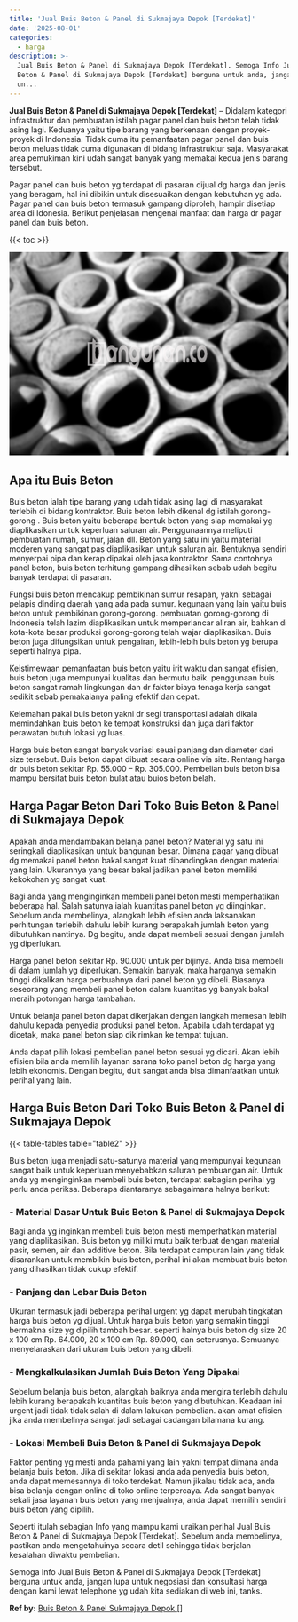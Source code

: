 ```yaml
---
title: 'Jual Buis Beton & Panel di Sukmajaya Depok [Terdekat]'
date: '2025-08-01'
categories:
  - harga
description: >-
  Jual Buis Beton & Panel di Sukmajaya Depok [Terdekat]. Semoga Info Jual Buis
  Beton & Panel di Sukmajaya Depok [Terdekat] berguna untuk anda, jangan lupa
  un...
---
```


**Jual Buis Beton & Panel di Sukmajaya Depok \[Terdekat\]** – Didalam kategori infrastruktur dan pembuatan istilah pagar panel dan buis beton telah tidak asing lagi. Keduanya yaitu tipe barang yang berkenaan dengan proyek-proyek di Indonesia. Tidak cuma itu pemanfaatan pagar panel dan buis beton meluas tidak cuma digunakan di bidang infrastruktur saja. Masyarakat area pemukiman kini udah sangat banyak yang memakai kedua jenis barang tersebut.

Pagar panel dan buis beton yg terdapat di pasaran dijual dg harga dan jenis yang beragam, hal ini dibikin untuk disesuaikan dengan kebutuhan yg ada. Pagar panel dan buis beton termasuk gampang diproleh, hampir disetiap area di Idonesia. Berikut penjelasan mengenai manfaat dan harga dr pagar panel dan buis beton.

{{< toc >}}

![Jual Buis Beton & Panel di Sukmajaya Depok [Terdekat]](/images/jual-panel-buis-beton-murah-10.png)

## Apa itu Buis Beton

Buis beton ialah tipe barang yang udah tidak asing lagi di masyarakat terlebih di bidang kontraktor. Buis beton lebih dikenal dg istilah gorong-gorong . Buis beton yaitu beberapa bentuk beton yang siap memakai yg diaplikasikan untuk keperluan saluran air. Penggunaannya meliputi pembuatan rumah, sumur, jalan dll. Beton yang satu ini yaitu material moderen yang sangat pas diaplikasikan untuk saluran air. Bentuknya sendiri menyerpai pipa dan kerap dipakai oleh jasa kontraktor. Sama contohnya panel beton, buis beton terhitung gampang dihasilkan sebab udah begitu banyak terdapat di pasaran.

Fungsi buis beton mencakup pembikinan sumur resapan, yakni sebagai pelapis dinding daerah yang ada pada sumur. kegunaan yang lain yaitu buis beton untuk pembikinan gorong-gorong. pembuatan gorong-gorong di Indonesia telah lazim diaplikasikan untuk memperlancar aliran air, bahkan di kota-kota besar produksi gorong-gorong telah wajar diaplikasikan. Buis beton juga difungsikan untuk pengairan, lebih-lebih buis beton yg berupa seperti halnya pipa.

Keistimewaan pemanfaatan buis beton yaitu irit waktu dan sangat efisien, buis beton juga mempunyai kualitas dan bermutu baik. penggunaan buis beton sangat ramah lingkungan dan dr faktor biaya tenaga kerja sangat sedikit sebab pemakaianya paling efektif dan cepat.

Kelemahan pakai buis beton yakni dr segi transportasi adalah dikala memindahkan buis beton ke tempat konstruksi dan juga dari faktor perawatan butuh lokasi yg luas.

Harga buis beton sangat banyak variasi seuai panjang dan diameter dari size tersebut. Buis beton dapat dibuat secara online via site. Rentang harga dr buis beton sekitar Rp. 55.000 – Rp. 305.000. Pembelian buis beton bisa mampu bersifat buis beton bulat atau buios beton belah.

## Harga Pagar Beton Dari Toko Buis Beton & Panel di Sukmajaya Depok

Apakah anda mendambakan belanja panel beton? Material yg satu ini seringkali diaplikasikan untuk bangunan besar. Dimana pagar yang dibuat dg memakai panel beton bakal sangat kuat dibandingkan dengan material yang lain. Ukurannya yang besar bakal jadikan panel beton memiliki kekokohan yg sangat kuat.

Bagi anda yang menginginkan membeli panel beton mesti memperhatikan beberapa hal. Salah satunya ialah kuantitas panel beton yg diinginkan. Sebelum anda membelinya, alangkah lebih efisien anda laksanakan perhitungan terlebih dahulu lebih kurang berapakah jumlah beton yang dibutuhkan nantinya. Dg begitu, anda dapat membeli sesuai dengan jumlah yg diperlukan.

Harga panel beton sekitar Rp. 90.000 untuk per bijinya. Anda bisa membeli di dalam jumlah yg diperlukan. Semakin banyak, maka harganya semakin tinggi dikalikan harga perbuahnya dari panel beton yg dibeli. Biasanya seseorang yang membeli panel beton dalam kuantitas yg banyak bakal meraih potongan harga tambahan.

Untuk belanja panel beton dapat dikerjakan dengan langkah memesan lebih dahulu kepada penyedia produksi panel beton. Apabila udah terdapat yg dicetak, maka panel beton siap dikirimkan ke tempat tujuan.

Anda dapat pilih lokasi pembelian panel beton sesuai yg dicari. Akan lebih efisien bila anda memilih layanan sarana toko panel beton dg harga yang lebih ekonomis. Dengan begitu, duit sangat anda bisa dimanfaatkan untuk perihal yang lain.

## Harga Buis Beton Dari Toko Buis Beton & Panel di Sukmajaya Depok

{{< table-tables table="table2" >}}

Buis beton juga menjadi satu-satunya material yang mempunyai kegunaan sangat baik untuk keperluan menyebabkan saluran pembuangan air. Untuk anda yg menginginkan membeli buis beton, terdapat sebagian perihal yg perlu anda periksa. Beberapa diantaranya sebagaimana halnya berikut:

### \- Material Dasar Untuk Buis Beton & Panel di Sukmajaya Depok

Bagi anda yg inginkan membeli buis beton mesti memperhatikan material yang diaplikasikan. Buis beton yg miliki mutu baik terbuat dengan material pasir, semen, air dan additive beton. Bila terdapat campuran lain yang tidak disarankan untuk membikin buis beton, perihal ini akan membuat buis beton yang dihasilkan tidak cukup efektif.

### \- Panjang dan Lebar Buis Beton

Ukuran termasuk jadi beberapa perihal urgent yg dapat merubah tingkatan harga buis beton yg dijual. Untuk harga buis beton yang semakin tinggi bermakna size yg dipilih tambah besar. seperti halnya buis beton dg size 20 x 100 cm Rp. 64.000, 20 x 100 cm Rp. 89.000, dan seterusnya. Semuanya menyelaraskan dari ukuran buis beton yang dibeli.

### \- Mengkalkulasikan Jumlah Buis Beton Yang Dipakai

Sebelum belanja buis beton, alangkah baiknya anda mengira terlebih dahulu lebih kurang berapakah kuantitas buis beton yang dibutuhkan. Keadaan ini urgent jadi tidak tidak salah di dalam lakukan pembelian. akan amat efisien jika anda membelinya sangat jadi sebagai cadangan bilamana kurang.

### \- Lokasi Membeli Buis Beton & Panel di Sukmajaya Depok

Faktor penting yg mesti anda pahami yang lain yakni tempat dimana anda belanja buis beton. Jika di sekitar lokasi anda ada penyedia buis beton, anda dapat memesannya di toko terdekat. Namun jikalau tidak ada, anda bisa belanja dengan online di toko online terpercaya. Ada sangat banyak sekali jasa layanan buis beton yang menjualnya, anda dapat memilih sendiri buis beton yang dipilih.

Seperti itulah sebagian Info yang mampu kami uraikan perihal Jual Buis Beton & Panel di Sukmajaya Depok \[Terdekat\]. Sebelum anda membelinya, pastikan anda mengetahuinya secara detil sehingga tidak berjalan kesalahan diwaktu pembelian.

Semoga Info Jual Buis Beton & Panel di Sukmajaya Depok \[Terdekat\] berguna untuk anda, jangan lupa untuk negosiasi dan konsultasi harga dengan kami lewat telephone yg udah kita sediakan di web ini, tanks.

**Ref by:** [Buis Beton & Panel Sukmajaya Depok []](https://id.wikipedia.org/wiki/Buis)
